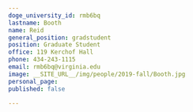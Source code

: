 ```yaml
---
doge_university_id: rmb6bq
lastname: Booth
name: Reid
general_position: gradstudent
position: Graduate Student
office: 119 Kerchof Hall
phone: 434-243-1115
email: rmb6bq@virginia.edu
image: __SITE_URL__/img/people/2019-fall/Booth.jpg
personal_page:
published: false

---
```

